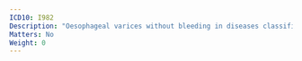 ```yaml
---
ICD10: I982
Description: "Oesophageal varices without bleeding in diseases classified elsewhere"
Matters: No
Weight: 0
---
```


